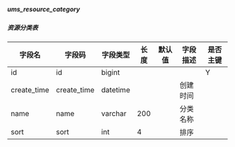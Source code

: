 
##### ums_resource_category
##### 资源分类表
|字段名|字段码|字段类型|长度|默认值|字段描述|是否主键|
|----|----|----|----|----|----|----|
|id|id|bigint||||Y|
|create_time|create_time|datetime|||创建时间||
|name|name|varchar|200||分类名称||
|sort|sort|int|4||排序||
